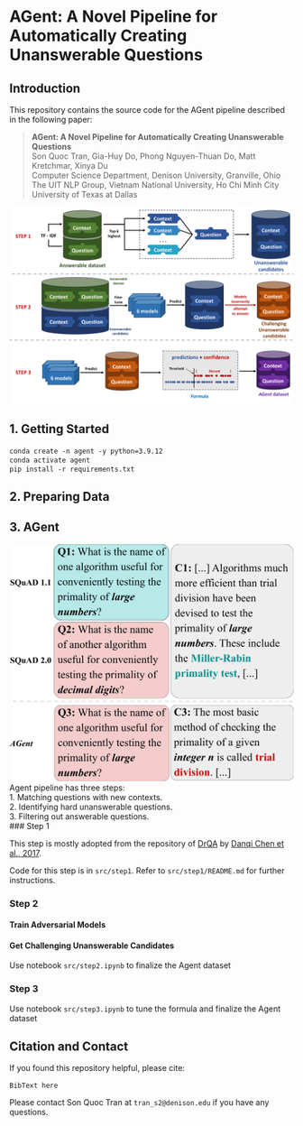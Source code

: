 # AGent: A Novel Pipeline for Automatically Creating Unanswerable Questions
## Introduction
This repository contains the source code for the AGent pipeline described in the following paper:
>**AGent: A Novel Pipeline for Automatically Creating Unanswerable Questions**<br>
>Son Quoc Tran, Gia-Huy Do, Phong Nguyen-Thuan Do, Matt Kretchmar, Xinya Du<br>
>Computer Science Department, Denison University, Granville, Ohio<br>
>The UIT NLP Group, Vietnam National University, Ho Chi Minh City<br>
>University of Texas at Dallas

<img src="pipeline.png" alt="Pipeline" width="1300"/>

## 1. Getting Started
```
conda create -n agent -y python=3.9.12
conda activate agent
pip install -r requirements.txt
```

## 2. Preparing Data

## 3. AGent
<img src="example.png" alt="Example" width="800"/>
Agent pipeline has three steps:<br>
    1. Matching questions with new contexts.<br>
    2. Identifying hard unanswerable questions.<br>
    3. Filtering out answerable questions.<br>
### Step 1

This step is mostly adopted from the repository of [DrQA](https://github.com/facebookresearch/DrQA) by [Danqi Chen et al., 2017](https://aclanthology.org/P17-1171/).

Code for this step is in `src/step1`. Refer to `src/step1/README.md` for further instructions.
### Step 2
#### Train Adversarial Models
#### Get Challenging Unanswerable Candidates
Use notebook `src/step2.ipynb` to finalize the Agent dataset
### Step 3
Use notebook `src/step3.ipynb` to tune the formula and finalize the Agent dataset

## Citation and Contact
If you found this repository helpful, please cite:
```
BibText here
```
Please contact Son Quoc Tran at `tran_s2@denison.edu` if you have any questions.

